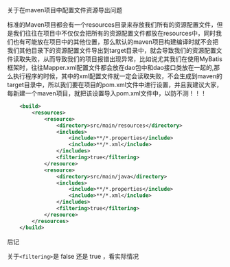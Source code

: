 关于在maven项目中配置文件资源导出问题

标准的Maven项目都会有一个resources目录来存放我们所有的资源配置文件，但是我们往往在项目中不仅仅会把所有的资源配置文件都放在resources中，同时我们也有可能放在项目中的其他位置，那么默认的maven项目构建编译时就不会把我们其他目录下的资源配置文件导出到target目录中，就会导致我们的资源配置文件读取失败，从而导致我们的项目报错出现异常，比如说尤其我们在使用MyBatis框架时，往往Mapper.xml配置文件都会放在dao包中和dao接口类放在一起的,那么执行程序的时候，其中的xml配置文件就一定会读取失败，不会生成到maven的target目录中，所以我们要在项目的pom.xml文件中进行设置，并且我建议大家，每新建一个maven项目，就把该设置导入pom.xml文件中，以防不测！！！

``` xml
    <build>
        <resources>
            <resource>
                <directory>src/main/resources</directory>
                <includes>
                    <include>**/*.properties</include>
                    <include>**/*.xml</include>
                </includes>
                <filtering>true</filtering>
            </resource>
            <resource>
                <directory>src/main/java</directory>
                <includes>
                    <include>**/*.properties</include>
                    <include>**/*.xml</include>
                </includes>
                <filtering>true</filtering>
            </resource>
        </resources>
    </build>
```

后记

关于`<filtering>`是 false 还是 true ，看实际情况